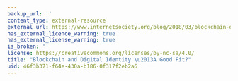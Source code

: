 ```yaml
---
backup_url: ''
content_type: external-resource
external_url: https://www.internetsociety.org/blog/2018/03/blockchain-digital-identity-good-fit/
has_external_licence_warning: true
has_external_license_warning: true
is_broken: ''
license: https://creativecommons.org/licenses/by-nc-sa/4.0/
title: "Blockchain and Digital Identity \u2013A Good Fit?"
uid: 46f3b371-f64e-430a-b186-0f317f2eb2a6
---
```

